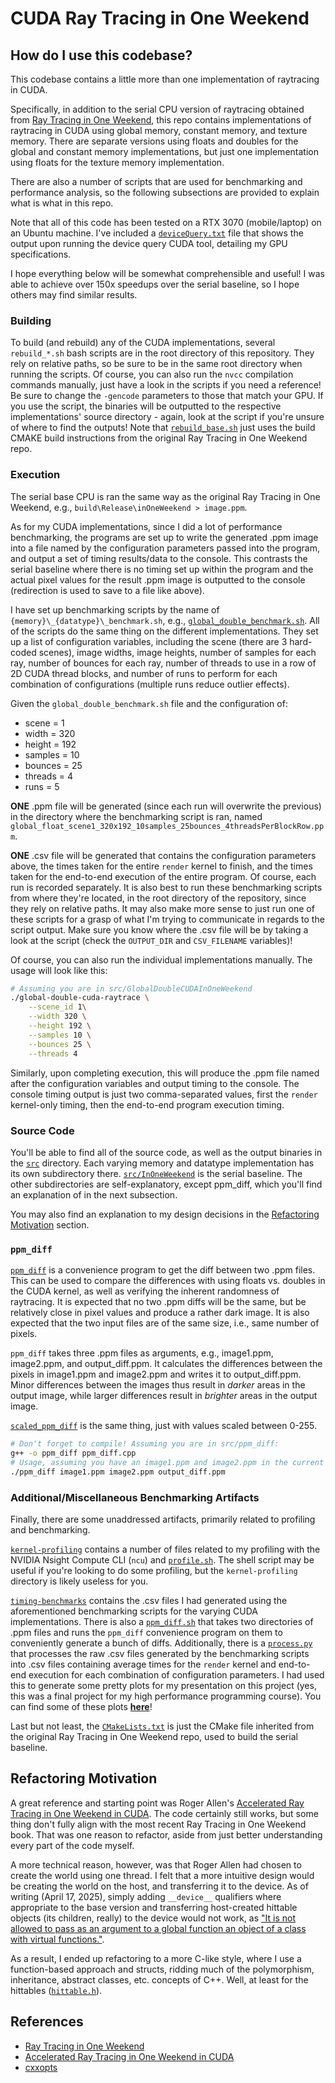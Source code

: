 # **CUDA** Ray Tracing in One Weekend

## How do I use this codebase?

This codebase contains a little more than one implementation of raytracing in CUDA.

Specifically, in addition to the serial CPU version of raytracing obtained from
[Ray Tracing in One Weekend](https://github.com/RayTracing/raytracing.github.io),
this repo contains implementations of raytracing in CUDA using global memory, constant memory,
and texture memory. There are separate versions using floats and doubles for the global and constant
memory implementations, but just one implementation using floats for the texture memory
implementation.

There are also a number of scripts that are used for benchmarking and performance analysis, so the
following subsections are provided to explain what is what in this repo.

Note that all of this code has been tested on a RTX 3070 (mobile/laptop) on an Ubuntu machine.
I've included a [`deviceQuery.txt`](./deviceQuery.txt) file that shows the output upon running the device query CUDA
tool, detailing my GPU specifications.

I hope everything below will be somewhat comprehensible and useful! I was able to achieve over 150x
speedups over the serial baseline, so I hope others may find similar results.

### Building

To build (and rebuild) any of the CUDA implementations, several `rebuild_*.sh` bash scripts are
in the root directory of this repository. They rely on relative paths, so be sure to be in the same
root directory when running the scripts. Of course, you can also run the `nvcc` compilation commands
manually, just have a look in the scripts if you need a reference! Be sure to change the `-gencode`
parameters to those that match your GPU. If you use the script, the binaries will be outputted to
the respective implementations' source directory - again, look at the script if you're unsure of
where to find the outputs! Note that [`rebuild_base.sh`](./rebuild_base.sh) just uses the build CMAKE build instructions
from the original Ray Tracing in One Weekend repo.

### Execution

The serial base CPU is ran the same way as the original Ray Tracing in One Weekend, e.g.,
`build\Release\inOneWeekend > image.ppm`.

As for my CUDA implementations, since I did a lot of performance benchmarking, the programs are set
up to write the generated .ppm image into a file named by the configuration parameters passed into
the program, and output a set of timing results/data to the console. This contrasts the serial
baseline where there is no timing set up within the program and the actual pixel values for the
result .ppm image is outputted to the console (redirection is used to save to a file like above).

I have set up benchmarking scripts by the name of `{memory}\_{datatype}\_benchmark.sh`, e.g.,
[`global_double_benchmark.sh`](./global_double_benchmark.sh). All of the scripts do the same thing on the different implementations.
They set up a list of configuration variables, including the scene (there are 3 hard-coded scenes),
image widths, image heights, number of samples for each ray, number of bounces for each ray,
number of threads to use in a row of 2D CUDA thread blocks, and number of runs to perform for each
combination of configurations (multiple runs reduce outlier effects).

Given the `global_double_benchmark.sh` file and the configuration of:

- scene = 1
- width = 320
- height = 192
- samples = 10
- bounces = 25
- threads = 4
- runs = 5

**ONE** .ppm file will be generated (since each run will overwrite the previous) in the
directory where the benchmarking script is ran, named
`global_float_scene1_320x192_10samples_25bounces_4threadsPerBlockRow.ppm`.

**ONE** .csv file will be generated that contains the configuration parameters above, the times
taken for the entire `render` kernel to finish, and the times taken for the end-to-end execution of
the entire program. Of course, each run is recorded separately. It is also best to run these
benchmarking scripts from where they're located, in the root directory of the repository, since they
rely on relative paths. It may also make more sense to just run one of these scripts for a grasp of
what I'm trying to communicate in regards to the script output. Make sure you know where the .csv
file will be by taking a look at the script (check the `OUTPUT_DIR` and `CSV_FILENAME` variables)!

Of course, you can also run the individual implementations manually. The usage will look like this:

```bash
# Assuming you are in src/GlobalDoubleCUDAInOneWeekend
./global-double-cuda-raytrace \
    --scene_id 1\
    --width 320 \
    --height 192 \
    --samples 10 \
    --bounces 25 \
    --threads 4
```

Similarly, upon completing execution, this will produce the .ppm file named after the configuration
variables and output timing to the console. The console timing output is just two comma-separated
values, first the `render` kernel-only timing, then the end-to-end program execution timing.

### Source Code

You'll be able to find all of the source code, as well as the output binaries in the [`src`](./src)
directory. Each varying memory and datatype implementation has its own subdirectory there.
[`src/InOneWeekend`](./src/InOneWeekend/) is the serial baseline. The other subdirectories are
self-explanatory, except ppm_diff, which you'll find an explanation of in the next subsection.

You may also find an explanation to my design decisions in the [Refactoring Motivation](#refactoring-motivation) section.

### `ppm_diff`

[`ppm_diff`](./src/ppm_diff/ppm_diff.cpp) is a convenience program to get the diff between two .ppm files. This can be used to
compare the differences with using floats vs. doubles in the CUDA kernel, as well as verifying the
inherent randomness of raytracing. It is expected that no two .ppm diffs will be the same, but be
relatively close in pixel values and produce a rather dark image. It is also expected that the two
input files are of the same size, i.e., same number of pixels.

`ppm_diff` takes three .ppm files as arguments, e.g., image1.ppm, image2.ppm, and output_diff.ppm.
It calculates the differences between the pixels in image1.ppm and image2.ppm and writes it to
output_diff.ppm. Minor differences between the images thus result in *darker* areas in the output
image, while larger differences result in *brighter* areas in the output image.

[`scaled_ppm_diff`](./src/ppm_diff/scaled_ppm_diff.cpp) is the same thing, just with values scaled
between 0-255.

```bash
# Don't forget to compile! Assuming you are in src/ppm_diff:
g++ -o ppm_diff ppm_diff.cpp
# Usage, assuming you have an image1.ppm and image2.ppm in the current directory:
./ppm_diff image1.ppm image2.ppm output_diff.ppm
```

### Additional/Miscellaneous Benchmarking Artifacts

Finally, there are some unaddressed artifacts, primarily related to profiling and benchmarking.

[`kernel-profiling`](./kernel-profiling/) contains a number of files related to my profiling with
the NVIDIA Nsight Compute CLI (`ncu`) and [`profile.sh`](./profile.sh). The shell script may be
useful if you're looking to do some profiling, but the `kernel-profiling` directory is likely
useless for you.

[`timing-benchmarks`](./timing-benchmarks/) contains the .csv files I had generated using the
aforementioned benchmarking scripts for the varying CUDA implementations. There is also a
[`ppm_diff.sh`](./timing-benchmarks/ppm_diff.sh) that takes two directories of .ppm files and runs
the `ppm_diff` convenience program on them to conveniently generate a bunch of diffs. Additionally,
there is a [`process.py`](./timing-benchmarks/process.py) that processes the raw .csv files
generated by the benchmarking scripts into .csv files containing average times for the `render`
kernel and end-to-end execution for each combination of configuration parameters. I had used this
to generate some pretty plots for my presentation on this project (yes, this was a final project
for my high performance programming course). You can find some of these plots [**here**](https://docs.google.com/presentation/d/1mU_EZI6tlWw8bthmDZeLxPUUETzLyll1cROyK8wAw3w/edit?usp=sharing)!

Last but not least, the [`CMakeLists.txt`](./CMakeLists.txt) is just the CMake file inherited from
the original Ray Tracing in One Weekend repo, used to build the serial baseline.

## Refactoring Motivation

A great reference and starting point was Roger Allen's
[Accelerated Ray Tracing in One Weekend in CUDA](https://developer.nvidia.com/blog/accelerated-ray-tracing-cuda/).
The code certainly still works, but some thing don't fully align with the most recent Ray Tracing
in One Weekend book. That was one reason to refactor, aside from just better understanding every
part of the code myself.

A more technical reason, however, was that Roger Allen had chosen to create the world using one
thread. I felt that a more intuitive design would be creating the world on the host, and
transferring it to the device. As of writing (April 17, 2025), simply adding `__device__` qualifiers
where appropriate to the base version and transferring host-created hittable objects (its children,
really) to the device would not work, as
["It is not allowed to pass as an argument to a global function an object of a class with virtual functions."](https://forums.developer.nvidia.com/t/can-cuda-properly-handle-pure-virtual-classes/37588).

As a result, I ended up refactoring to a more C-like style, where I use a function-based approach
and structs, ridding much of the polymorphism, inheritance, abstract classes, etc. concepts of C++.
Well, at least for the hittables ([`hittable.h`](./src/CUDAInOneWeekend/hittable.h)).

## References

- [Ray Tracing in One Weekend](https://github.com/RayTracing/raytracing.github.io?tab=readme-ov-file)
- [Accelerated Ray Tracing in One Weekend in CUDA](https://developer.nvidia.com/blog/accelerated-ray-tracing-cuda/)
- [cxxopts](https://github.com/jarro2783/cxxopts)
